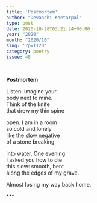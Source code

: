 ```yaml
---
title: 'Postmortem'
author: "Devanshi Khetarpal"
type: post
date: 2020-10-28T03:21:24+00:00
year: "2020"
month: "2020/10"
slug: '?p=1120'
category: poetry
issue: 48

---
```

**Postmortem**

Listen: imagine your  
body next to mine.  
Think of the knife  
that drew my thin spine

open. I am in a room  
so cold and lonely  
like the slow negative  
of a stone breaking

into water. One evening  
I asked you how to die  
this slow: smooth, bent  
along the edges of my grave.

Almost losing my way back home.

\***
